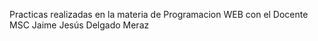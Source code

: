 Practicas realizadas en la materia de Programacion WEB 
con el Docente MSC Jaime Jesús Delgado Meraz
